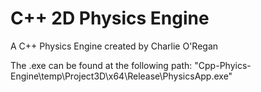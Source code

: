 # C++ 2D Physics Engine

A C++ Physics Engine created by Charlie O'Regan

The .exe can be found at the following path: 
"Cpp-Phyics-Engine\temp\Project3D\x64\Release\PhysicsApp.exe"
